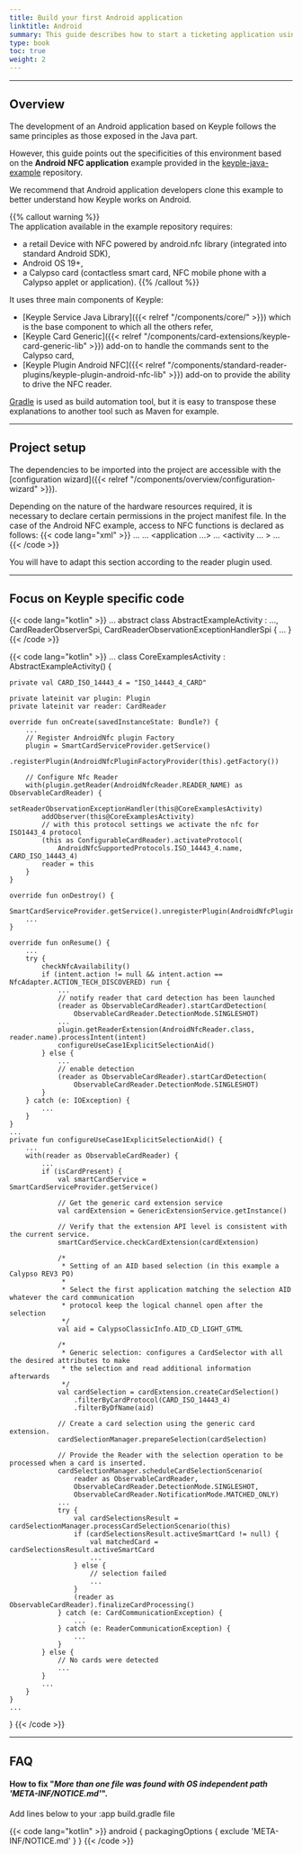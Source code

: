 ```yaml
---
title: Build your first Android application
linktitle: Android
summary: This guide describes how to start a ticketing application using Keyple and Android NFC plugin to read the content of a Calypso card.
type: book
toc: true
weight: 2
---
```


---
## Overview

The development of an Android application based on Keyple follows the same principles as those exposed in the Java part.

However, this guide points out the specificities of this environment based on the **Android NFC application** example provided in the [keyple-java-example](https://github.com/eclipse/keyple-java-example) repository.

We recommend that Android application developers clone this example to better understand how Keyple works on Android.

{{% callout warning %}}  
The application available in the example repository requires: 
* a retail Device with NFC powered by android.nfc library (integrated into standard Android SDK),
* Android OS 19+,
* a Calypso card (contactless smart card, NFC mobile phone with a Calypso applet or application).
{{% /callout %}}

It uses three main components of Keyple:
* [Keyple Service Java Library]({{< relref "/components/core/" >}})
  which is the base component to which all the others refer,
* [Keyple Card Generic]({{< relref "/components/card-extensions/keyple-card-generic-lib" >}})
  add-on to handle the commands sent to the Calypso card,
* [Keyple Plugin Android NFC]({{< relref "/components/standard-reader-plugins/keyple-plugin-android-nfc-lib" >}})
  add-on to provide the ability to drive the NFC reader.

[Gradle](https://gradle.org/) is used as build automation tool, but it is easy to transpose these explanations to another tool
such as Maven for example.

---
## Project setup

The dependencies to be imported into the project are accessible with the [configuration wizard]({{< relref "/components/overview/configuration-wizard" >}}).

Depending on the nature of the hardware resources required, it is necessary to declare certain permissions in the project manifest file.
In the case of the Android NFC example, access to NFC functions is declared as follows:
{{< code lang="xml" >}}
<manifest xmlns:android="http://schemas.android.com/apk/res/android">
    ...
    <uses-permission android:name="android.permission.NFC" />
    <uses-feature android:name="android.hardware.nfc" android:required="true" />
    ...
    <application ...>
        ...
        <activity ... >
            ...
            <intent-filter>
                <action android:name="android.nfc.action.TECH_DISCOVERED" />
            </intent-filter>
            <meta-data
                    android:name="android.nfc.action.TECH_DISCOVERED"
                    android:resource="@xml/tech_list" />
        </activity>
    </application>
</manifest>
{{< /code >}}

You will have to adapt this section according to the reader plugin used.

---
## Focus on Keyple specific code

{{< code lang="kotlin" >}}
...
abstract class AbstractExampleActivity : ..., CardReaderObserverSpi, CardReaderObservationExceptionHandlerSpi {
    ...
}
{{< /code >}}


{{< code lang="kotlin" >}}
...
class CoreExamplesActivity : AbstractExampleActivity() {

    private val CARD_ISO_14443_4 = "ISO_14443_4_CARD"

    private lateinit var plugin: Plugin
    private lateinit var reader: CardReader

    override fun onCreate(savedInstanceState: Bundle?) {
        ...
        // Register AndroidNfc plugin Factory
        plugin = SmartCardServiceProvider.getService()
            .registerPlugin(AndroidNfcPluginFactoryProvider(this).getFactory())

        // Configure Nfc Reader
        with(plugin.getReader(AndroidNfcReader.READER_NAME) as ObservableCardReader) {
            setReaderObservationExceptionHandler(this@CoreExamplesActivity)
            addObserver(this@CoreExamplesActivity)
            // with this protocol settings we activate the nfc for ISO1443_4 protocol
            (this as ConfigurableCardReader).activateProtocol(
                AndroidNfcSupportedProtocols.ISO_14443_4.name, CARD_ISO_14443_4)
            reader = this
        }
    }

    override fun onDestroy() {
        SmartCardServiceProvider.getService().unregisterPlugin(AndroidNfcPlugin.PLUGIN_NAME)
        ...
    }

    override fun onResume() {
        ...
        try {
            checkNfcAvailability()
            if (intent.action != null && intent.action == NfcAdapter.ACTION_TECH_DISCOVERED) run {
                ...
                // notify reader that card detection has been launched
                (reader as ObservableCardReader).startCardDetection(
                    ObservableCardReader.DetectionMode.SINGLESHOT)
                ...
                plugin.getReaderExtension(AndroidNfcReader.class, reader.name).processIntent(intent)
                configureUseCase1ExplicitSelectionAid()
            } else {
                ...
                // enable detection
                (reader as ObservableCardReader).startCardDetection(
                    ObservableCardReader.DetectionMode.SINGLESHOT)
            }
        } catch (e: IOException) {
            ...
        }
    }
    ...
    private fun configureUseCase1ExplicitSelectionAid() {
        ...
        with(reader as ObservableCardReader) {
            ...
            if (isCardPresent) {
                val smartCardService = SmartCardServiceProvider.getService()

                // Get the generic card extension service
                val cardExtension = GenericExtensionService.getInstance()

                // Verify that the extension API level is consistent with the current service.
                smartCardService.checkCardExtension(cardExtension)

                /*
                 * Setting of an AID based selection (in this example a Calypso REV3 PO)
                 *
                 * Select the first application matching the selection AID whatever the card communication
                 * protocol keep the logical channel open after the selection
                 */
                val aid = CalypsoClassicInfo.AID_CD_LIGHT_GTML

                /*
                 * Generic selection: configures a CardSelector with all the desired attributes to make
                 * the selection and read additional information afterwards
                 */
                val cardSelection = cardExtension.createCardSelection()
                    .filterByCardProtocol(CARD_ISO_14443_4)
                    .filterByDfName(aid)

                // Create a card selection using the generic card extension.
                cardSelectionManager.prepareSelection(cardSelection)

                // Provide the Reader with the selection operation to be processed when a card is inserted.
                cardSelectionManager.scheduleCardSelectionScenario(
                    reader as ObservableCardReader,
                    ObservableCardReader.DetectionMode.SINGLESHOT,
                    ObservableCardReader.NotificationMode.MATCHED_ONLY)
                ...
                try {
                    val cardSelectionsResult = cardSelectionManager.processCardSelectionScenario(this)
                    if (cardSelectionsResult.activeSmartCard != null) {
                        val matchedCard = cardSelectionsResult.activeSmartCard
                        ...
                    } else {
                        // selection failed
                        ...
                    }
                    (reader as ObservableCardReader).finalizeCardProcessing()
                } catch (e: CardCommunicationException) {
                    ...
                } catch (e: ReaderCommunicationException) {
                    ...
                }
            } else {
                // No cards were detected
                ...
            }
            ...
        }
    }
    ...
}
{{< /code >}}

---
## FAQ

#### How to fix "_More than one file was found with OS independent path 'META-INF/NOTICE.md'_".

Add lines below to your :app build.gradle file

{{< code lang="kotlin" >}}
android {
    packagingOptions {
        exclude 'META-INF/NOTICE.md'
    }
}
{{< /code >}}
